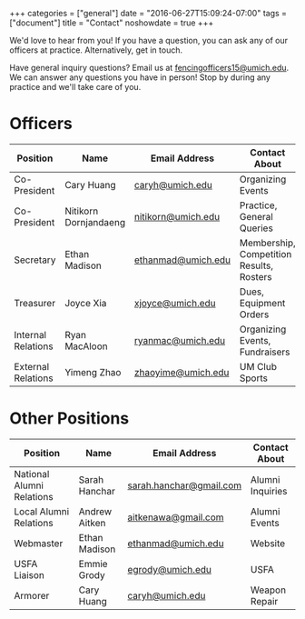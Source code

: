 +++
categories = ["general"]
date = "2016-06-27T15:09:24-07:00"
tags = ["document"]
title = "Contact"
noshowdate = true
+++

We'd love to hear from you! If you have a question, you can ask any of our officers at practice. Alternatively, get in touch.

<div class="container-fluid">
    <div class="row">

<div class="col-md-6">
<div class="alert alert-info" role="alert">
    Have general inquiry questions?
    Email us at <a href="mailto:fencingofficers15@umich.edu" class="alert-link">fencingofficers15@umich.edu</a>.
</div>
</div>

<div class="col-md-6">
<div class="alert alert-info" role="alert">
    We can answer any questions you have in person!
    Stop by during any practice and we'll take care of you.
</div>
</div>
</div>
</div>


# Officers
| Position           | Name                  | Email Address                                              | Contact About                            |
|--------------------|-----------------------|------------------------------------------------------------|------------------------------------------|
| Co-President       | Cary Huang            | <a href="mailto:caryh@umich.edu">caryh@umich.edu</a>       | Organizing Events                        |
| Co-President       | Nitikorn Dornjandaeng | <a href="mailto:nitikorn@umich.edu">nitikorn@umich.edu</a> | Practice, General Queries                |
| Secretary          | Ethan Madison         | <a href="mailto:ethanmad@umich.edu">ethanmad@umich.edu</a> | Membership, Competition Results, Rosters |
| Treasurer          | Joyce Xia             | <a href="mailto:xjoyce@umich.edu">xjoyce@umich.edu</a>     | Dues, Equipment Orders                   |
| Internal Relations | Ryan MacAloon         | <a href="mailto:ryanmac@umich.edu">ryanmac@umich.edu</a>   | Organizing Events, Fundraisers           |
| External Relations | Yimeng Zhao           | <a href="mailto:zhaoyime@umich.edu">zhaoyime@umich.edu</a> | UM Club Sports                           |

# Other Positions
| Position                  | Name          | Email Address                                                        | Contact About              |
|---------------------------|---------------|----------------------------------------------------------------------|----------------------------|
| National Alumni Relations | Sarah Hanchar | <a href="mailto:sarah.hanchar@gmail.com">sarah.hanchar@gmail.com</a> | Alumni Inquiries           |
| Local Alumni Relations    | Andrew Aitken | <a href="mailto:aitkenawa@gmail.com">aitkenawa@gmail.com</a>         | Alumni Events              |
| Webmaster                 | Ethan Madison | <a href="mailto:ethanmad@umich.edu">ethanmad@umich.edu</a>           | Website                    |
| USFA Liaison              | Emmie Grody   | <a href="mailto:egrody@umich.edu">egrody@umich.edu</a>               | USFA                       |
| Armorer                   | Cary Huang    | <a href="mailto:caryh@umich.edu">caryh@umich.edu</a>                 | Weapon Repair              |
